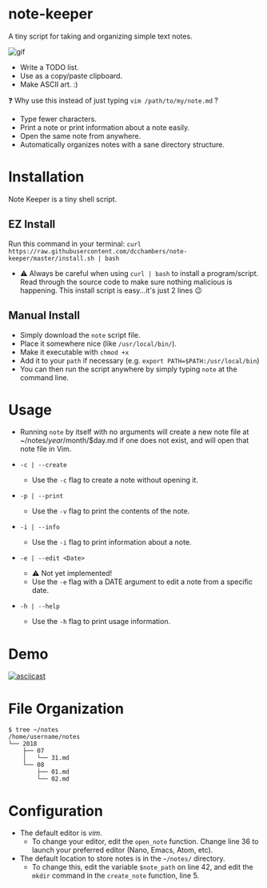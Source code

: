 # note-keeper
A tiny script for taking and organizing simple text notes.

![gif](https://i.imgur.com/z70PRhk.gif)

* Write a TODO list.
* Use as a copy/paste clipboard.
* Make ASCII art. :)

:question: Why use this instead of just typing `vim /path/to/my/note.md` ?
* Type fewer characters.
* Print a note or print information about a note easily.
* Open the same note from anywhere.
* Automatically organizes notes with a sane directory structure.

# Installation
Note Keeper is a tiny shell script.

## EZ Install
Run this command in your terminal: `curl https://raw.githubusercontent.com/dcchambers/note-keeper/master/install.sh | bash`
* :warning: Always be careful when using `curl | bash` to install a
program/script. Read through the source code to make sure nothing malicious is
happening. This install script is easy...it's just 2 lines :wink:

## Manual Install
* Simply download the `note` script file.
* Place it somewhere nice (like `/usr/local/bin/`).
* Make it executable with `chmod +x`
* Add it to your `path` if necessary (e.g. `export PATH=$PATH:/usr/local/bin`)
* You can then run the script anywhere by simply typing `note` at the command line.

# Usage

* Running `note` by itself with no arguments will create a new note file
at ~/notes/$year/$month/$day.md if one does not exist, and will open that
note file in Vim.

* `-c | --create`
  * Use the `-c` flag to create a note without opening it.

* `-p | --print`
  * Use the `-v` flag to print the contents of the note.

* `-i | --info`
  * Use the `-i` flag to print information about a note.

* `-e | --edit <Date>`
  * :warning: Not yet implemented!
  * Use the `-e` flag with a DATE argument to edit a note from a specific date.

* `-h | --help`
  * Use the `-h` flag to print usage information.

# Demo

[![asciicast](https://asciinema.org/a/194428.png)](https://asciinema.org/a/194428)

# File Organization 

```
$ tree ~/notes
/home/username/notes
└── 2018
    ├── 07
    │   └── 31.md
    └── 08
        ├── 01.md
        └── 02.md

```

# Configuration

* The default editor is *vim*.
  * To change your editor, edit the `open_note` function. Change line 36 to launch your preferred editor (Nano, Emacs, Atom, etc).
* The default location to store notes is in the `~/notes/` directory.
  * To change this, edit the variable `$note_path` on line 42, and edit the `mkdir` command in the `create_note` function, line 5.
